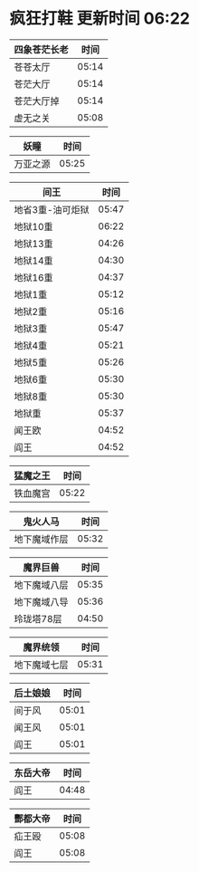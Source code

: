 # 疯狂打鞋 更新时间 06:22

| 四象苍茫长老   | 时间    |
|--------|-------|
| 苍苍太厅 | 05:14 |
| 苍茫大厅 | 05:14 |
| 苍茫大厅掉 | 05:14 |
| 虚无之关 | 05:08 |

| 妖瞳   | 时间    |
|--------|-------|
| 万亚之源 | 05:25 |

| 间王   | 时间    |
|--------|-------|
| 地省3重-油可炬狱 | 05:47 |
| 地狱10重 | 06:22 |
| 地狱13重 | 04:26 |
| 地狱14重 | 04:30 |
| 地狱16重 | 04:37 |
| 地狱1重 | 05:12 |
| 地狱2重 | 05:16 |
| 地狱3重 | 05:47 |
| 地狱4重 | 05:21 |
| 地狱5重 | 05:26 |
| 地狱6重 | 05:30 |
| 地狱8重 | 05:30 |
| 地狱重 | 05:37 |
| 闻王欧 | 04:52 |
| 阎王 | 04:52 |

| 猛魔之王   | 时间    |
|--------|-------|
| 铁血魔宫 | 05:22 |

| 鬼火人马   | 时间    |
|--------|-------|
| 地下魔域作层 | 05:32 |

| 魔界巨兽   | 时间    |
|--------|-------|
| 地下魔域八层 | 05:35 |
| 地下魔域八导 | 05:36 |
| 玲珑塔78层 | 04:50 |

| 魔界统领   | 时间    |
|--------|-------|
| 地下魔域七层 | 05:31 |

| 后土娘娘   | 时间    |
|--------|-------|
| 间于风 | 05:01 |
| 闻王风 | 05:01 |
| 阎王 | 05:01 |

| 东岳大帝   | 时间    |
|--------|-------|
| 阎王 | 04:48 |

| 酆都大帝   | 时间    |
|--------|-------|
| 疝王殴 | 05:08 |
| 阎王 | 05:08 |